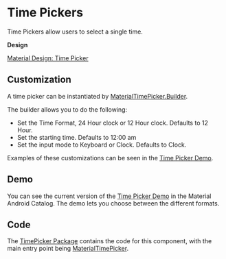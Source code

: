 <!--docs:
title: "Time Picker"
layout: detail
section: components
excerpt: "Time Pickers are modals that allow the user to choose a time."
iconId: picker
path: /catalog/time-pickers/
-->

# Time Pickers

Time Pickers allow users to select a single time.

**Design**

[Material Design: Time Picker](https://material.io/components/time-pickers)

## Customization

A time picker can be instantiated by
[MaterialTimePicker.Builder](https://github.com/material-components/material-components-android/tree/master/lib/java/com/google/android/material/timepicker/MaterialTimePicker.java).

The builder allows you to do the following:

-   Set the Time Format, 24 Hour clock or 12 Hour clock. Defaults to 12 Hour.
-   Set the starting time. Defaults to 12:00 am
-   Set the input mode to Keyboard or Clock. Defaults to Clock.

Examples of these customizations can be seen in the
[Time Picker Demo](https://github.com/material-components/material-components-android/tree/master/catalog/java/io/material/catalog/timepicker/TimePickerMainDemoFragment.java).

## Demo

You can see the current version of the
[Time Picker Demo](https://github.com/material-components/material-components-android/tree/master/catalog/java/io/material/catalog/timepicker/TimePickerMainDemoFragment.java)
in the Material Android Catalog. The demo lets you choose between the
different formats.

## Code

The
[TimePicker Package](https://github.com/material-components/material-components-android/tree/master/lib/java/com/google/android/material/timepicker)
contains the code for this component, with the main entry point being
[MaterialTimePicker](https://github.com/material-components/material-components-android/tree/master/lib/java/com/google/android/material/timepicker/MaterialTimePicker.java).
